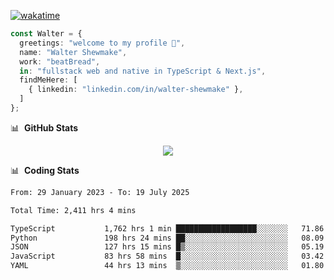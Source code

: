 [![wakatime](https://wakatime.com/badge/user/633611a5-2410-4a66-96ad-ce6a6df384d0.svg)](https://wakatime.com/@633611a5-2410-4a66-96ad-ce6a6df384d0)

```ts
const Walter = {
  greetings: "welcome to my profile 👋",
  name: "Walter Shewmake",
  work: "beatBread",
  in: "fullstack web and native in TypeScript & Next.js",
  findMeHere: [
    { linkedin: "linkedin.com/in/walter-shewmake" },
  ]
};
```

📊 &nbsp;**GitHub Stats**

<p align="center">
<img src="https://streak-stats.demolab.com?user=waltershewmake&theme=monokai&short_numbers=true)](https://git.io/streak-stats" />
</p>

📊 &nbsp;**Coding Stats**

<!--![Wwakatime stats](https://github-readme-stats.vercel.app/api/wakatime?username=waltershewmake&hide_title=true&hide_border=true&langs_count=5&bg_color=00000000&text_color=777)-->


<!--START_SECTION:waka-->

```txt
From: 29 January 2023 - To: 19 July 2025

Total Time: 2,411 hrs 4 mins

TypeScript           1,762 hrs 1 min ██████████████████░░░░░░░   71.86 %
Python               198 hrs 24 mins ██░░░░░░░░░░░░░░░░░░░░░░░   08.09 %
JSON                 127 hrs 15 mins █▒░░░░░░░░░░░░░░░░░░░░░░░   05.19 %
JavaScript           83 hrs 58 mins  █░░░░░░░░░░░░░░░░░░░░░░░░   03.42 %
YAML                 44 hrs 13 mins  ▒░░░░░░░░░░░░░░░░░░░░░░░░   01.80 %
```

<!--END_SECTION:waka-->
